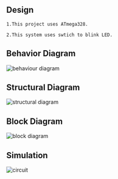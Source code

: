 Design
---
    1.This project uses ATmega328.
    
    2.This system uses swtich to blink LED.
    
Behavior Diagram
---
![behaviour diagram](https://user-images.githubusercontent.com/102243824/164652412-f4cde1df-5c48-4013-9ffb-aa7e98c7d937.png)

Structural Diagram
---
![structural diagram](https://user-images.githubusercontent.com/102243824/164652717-37a593c2-a7ce-4cb3-95e7-2a0e11a24372.png)

Block Diagram
---
![block diagram](https://user-images.githubusercontent.com/102243824/164653288-66ce7aa5-3291-437e-9fe0-fdb5cbca617b.png)

Simulation
---
![circuit](https://user-images.githubusercontent.com/102243824/164655270-bd8a54cb-5fe1-48f9-8688-13780105d4fb.png)

  
